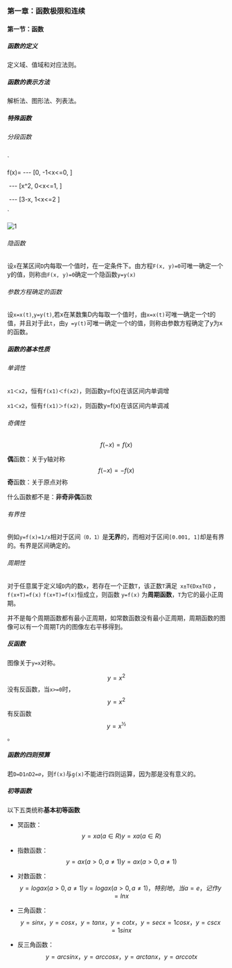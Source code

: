 ### 第一章：函数极限和连续



#### 第一节：函数



##### 函数的定义

定义域、值域和对应法则。



##### 函数的表示方法

解析法、图形法、列表法。



##### 特殊函数

###### 分段函数

`

f(x)= --- [0,  -1<x<=0, ]

​         --- [x^2, 0<x<=1, ]

​		 --- [3-x, 1<x<=2 ]

`

<img src="https://github.com/Gah0/Gah0.github.io/tree/master/images/20200219/1" alt="1"  />

###### 隐函数

设`x`在某区间`D`内每取一个值时，在一定条件下。由方程`F(x, y)=0`可唯一确定一个y的值，则称由`F(x, y)=0`确定一个隐函数`y=y(x)`

###### 参数方程确定的函数

设`x=x(t)`,`y=y(t)`,若x在某数集D内每取一个值时，由`x=x(t)`可唯一确定一个t的值，并且对于此`t`，由`y =y(t)`可唯一确定一个t的值，则称由参数方程确定了y为x的函数。



##### 函数的基本性质

###### 单调性

`x1＜x2`，恒有`f(x1)＜f(x2)`，则函数y=f(x)在该区间内单调增

`x1＜x2`，恒有`f(x1)＞f(x2)`，则函数y=f(x)在该区间内单调减

###### 奇偶性

$$
f(-x)=f(x)
$$

**偶**函数：关于y轴对称
$$
f(-x)=-f(x)
$$
**奇**函数：关于原点对称 

什么函数都不是：**非奇非偶**函数

###### 有界性

例如`y=f(x)=1/x`相对于区间`（0，1）`是**无界**的，而相对于区间`[0.001, 1]`却是有界的。有界是区间确定的。

###### 周期性

对于任意属于定义域`D`内的数`x`，若存在一个正数`T`，该正数`T`满足` x±T∈Dx±T∈D` ，`f(x+T)=f(x)` `f(x+T)=f(x)`恒成立，则函数 `y=f(x)` 为**周期函数**，`T`为它的最小正周期。

并不是每个周期函数都有最小正周期，如常数函数没有最小正周期，周期函数的图像可以有一个周期T内的图像左右平移得到。



##### 反函数

图像关于`y=x`对称。

$$
y=x^2
$$
没有反函数，当`x>=0`时，
$$
y=x^2
$$
有反函数
$$
y=x^½
$$
。

##### 函数的四则预算

若`D=D1∩D2=∅`，则`f(x)`与`g(x)`不能进行四则运算，因为那是没有意义的。

##### 初等函数

以下五类统称**基本初等函数**

- 冥函数： 
  $$
  y=xa(a∈R) y=xa(a∈R)
  $$
  
- 指数函数： 
  $$
  y=ax(a>0,a≠1) y=ax(a>0,a≠1)
  $$
  
- 对数函数：
  $$
  y=logax(a>0,a≠1) y=logax(a>0,a≠1) ，特别地，当 a=e，记作 y=ln x
  $$
  
- 三角函数：
  $$
  y=sin x，y=cos x，y=tan x，y=cot x， y=sec x=1cos x ，y=csc x=1sin x
  $$
  
- 反三角函数：
  $$
  y=arcsin x，y=arccos x，y=arctan x，y=arccot x
  $$
  